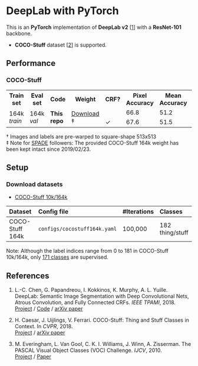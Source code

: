 # DeepLab with PyTorch

This is an **PyTorch** implementation of **DeepLab v2** [[1](##references)] with a **ResNet-101** backbone. 
* **COCO-Stuff** dataset [[2](##references)] is supported.

## Performance

### COCO-Stuff

<table>
    <tr>
        <th>Train set</th>
        <th>Eval set</th>
        <th>Code</th>
        <th>Weight</th>
        <th>CRF?</th>
        <th>Pixel<br>Accuracy</th>
        <th>Mean<br>Accuracy</th>
        <th>Mean IoU</th>
        <th>FreqW IoU</th>
    </tr>
        <td rowspan="2">
            164k <i>train</i>
        </td>
        <td rowspan="2">164k <i>val</i></td>
        <td rowspan="2"><strong>This repo</strong></td>
        <td rowspan="2"><a href="https://github.com/kazuto1011/deeplab-pytorch/releases/download/v1.0/deeplabv2_resnet101_msc-cocostuff164k-100000.pth">Download</a> &Dagger;</td>
        <td></td>
        <td>66.8</td>
        <td>51.2</td>
        <td>39.1</td>
        <td>51.5</td>
    </tr>
    <tr>
        <td>&#10003;</td>
        <td>67.6</td>
        <td>51.5</td>
        <td>39.7</td>
        <td>52.3</td>
    </tr>
</table>

&dagger; Images and labels are pre-warped to square-shape 513x513<br>
&Dagger; Note for [SPADE](https://nvlabs.github.io/SPADE/) followers: The provided COCO-Stuff 164k weight has been kept intact since 2019/02/23.

## Setup

### Download datasets

* [COCO-Stuff 10k/164k](data/datasets/cocostuff/README.md)

| Dataset         | Config file                  | #Iterations | Classes                      |
| :-------------- | :--------------------------- | :---------- | :--------------------------- |
| COCO-Stuff 164k | `configs/cocostuff164k.yaml` | 100,000     | 182 thing/stuff              |

Note: Although the label indices range from 0 to 181 in COCO-Stuff 10k/164k, only [171 classes](https://github.com/nightrome/cocostuff/blob/master/labels.md) are supervised.

## References

1. L.-C. Chen, G. Papandreou, I. Kokkinos, K. Murphy, A. L. Yuille. DeepLab: Semantic Image
Segmentation with Deep Convolutional Nets, Atrous Convolution, and Fully Connected CRFs. *IEEE TPAMI*,
2018.<br>
[Project](http://liangchiehchen.com/projects/DeepLab.html) /
[Code](https://bitbucket.org/aquariusjay/deeplab-public-ver2) / [arXiv
paper](https://arxiv.org/abs/1606.00915)

2. H. Caesar, J. Uijlings, V. Ferrari. COCO-Stuff: Thing and Stuff Classes in Context. In *CVPR*, 2018.<br>
[Project](https://github.com/nightrome/cocostuff) / [arXiv paper](https://arxiv.org/abs/1612.03716)

1. M. Everingham, L. Van Gool, C. K. I. Williams, J. Winn, A. Zisserman. The PASCAL Visual Object
Classes (VOC) Challenge. *IJCV*, 2010.<br>
[Project](http://host.robots.ox.ac.uk/pascal/VOC) /
[Paper](http://host.robots.ox.ac.uk/pascal/VOC/pubs/everingham10.pdf)

